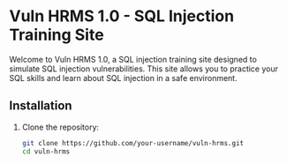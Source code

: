 # Vuln HRMS 1.0 - SQL Injection Training Site

Welcome to Vuln HRMS 1.0, a SQL injection training site designed to simulate SQL injection vulnerabilities. This site allows you to practice your SQL skills and learn about SQL injection in a safe environment.

## Installation

1. Clone the repository:
   ```bash
   git clone https://github.com/your-username/vuln-hrms.git
   cd vuln-hrms
